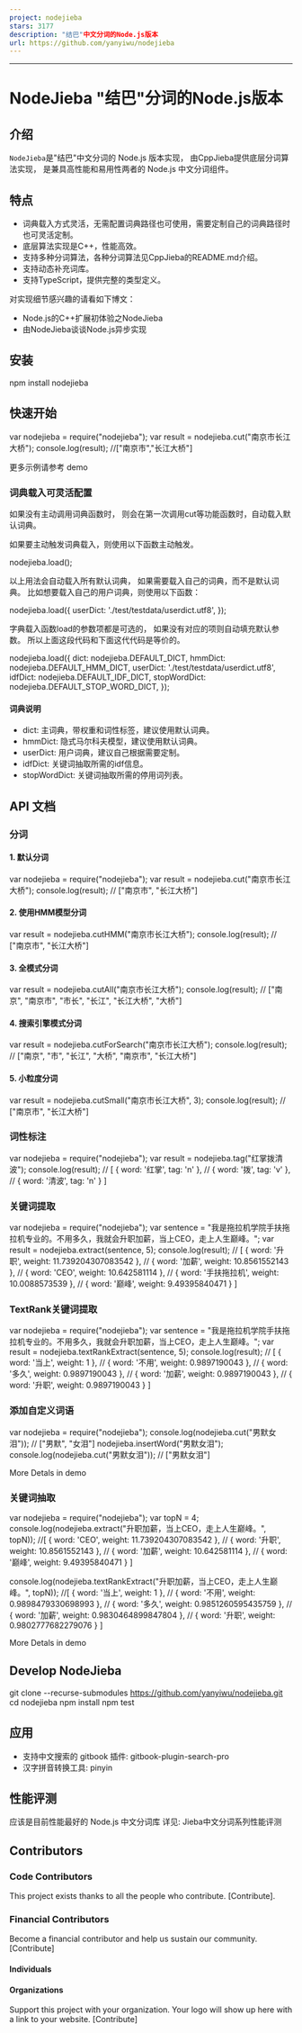 ```yaml
---
project: nodejieba
stars: 3177
description: "结巴"中文分词的Node.js版本
url: https://github.com/yanyiwu/nodejieba
---
```


* * *

NodeJieba "结巴"分词的Node.js版本
==========================

介绍
--

`NodeJieba`是"结巴"中文分词的 Node.js 版本实现， 由CppJieba提供底层分词算法实现， 是兼具高性能和易用性两者的 Node.js 中文分词组件。

特点
--

-   词典载入方式灵活，无需配置词典路径也可使用，需要定制自己的词典路径时也可灵活定制。
-   底层算法实现是C++，性能高效。
-   支持多种分词算法，各种分词算法见CppJieba的README.md介绍。
-   支持动态补充词库。
-   支持TypeScript，提供完整的类型定义。

对实现细节感兴趣的请看如下博文：

-   Node.js的C++扩展初体验之NodeJieba
-   由NodeJieba谈谈Node.js异步实现

安装
--

npm install nodejieba

快速开始
----

var nodejieba \= require("nodejieba");
var result \= nodejieba.cut("南京市长江大桥");
console.log(result);
//\["南京市","长江大桥"\]

更多示例请参考 demo

### 词典载入可灵活配置

如果没有主动调用词典函数时， 则会在第一次调用cut等功能函数时，自动载入默认词典。

如果要主动触发词典载入，则使用以下函数主动触发。

nodejieba.load();

以上用法会自动载入所有默认词典， 如果需要载入自己的词典，而不是默认词典。 比如想要载入自己的用户词典，则使用以下函数：

nodejieba.load({
  userDict: './test/testdata/userdict.utf8',
});

字典载入函数load的参数项都是可选的， 如果没有对应的项则自动填充默认参数。 所以上面这段代码和下面这代代码是等价的。

nodejieba.load({
  dict: nodejieba.DEFAULT\_DICT,
  hmmDict: nodejieba.DEFAULT\_HMM\_DICT,
  userDict: './test/testdata/userdict.utf8',
  idfDict: nodejieba.DEFAULT\_IDF\_DICT,
  stopWordDict: nodejieba.DEFAULT\_STOP\_WORD\_DICT,
});

#### 词典说明

-   dict: 主词典，带权重和词性标签，建议使用默认词典。
-   hmmDict: 隐式马尔科夫模型，建议使用默认词典。
-   userDict: 用户词典，建议自己根据需要定制。
-   idfDict: 关键词抽取所需的idf信息。
-   stopWordDict: 关键词抽取所需的停用词列表。

API 文档
------

### 分词

#### 1\. 默认分词

var nodejieba \= require("nodejieba");
var result \= nodejieba.cut("南京市长江大桥");
console.log(result);
// \["南京市", "长江大桥"\]

#### 2\. 使用HMM模型分词

var result \= nodejieba.cutHMM("南京市长江大桥");
console.log(result);
// \["南京市", "长江大桥"\]

#### 3\. 全模式分词

var result \= nodejieba.cutAll("南京市长江大桥");
console.log(result);
// \["南京", "南京市", "市长", "长江", "长江大桥", "大桥"\]

#### 4\. 搜索引擎模式分词

var result \= nodejieba.cutForSearch("南京市长江大桥");
console.log(result);
// \["南京", "市", "长江", "大桥", "南京市", "长江大桥"\]

#### 5\. 小粒度分词

var result \= nodejieba.cutSmall("南京市长江大桥", 3);
console.log(result);
// \["南京市", "长江大桥"\]

### 词性标注

var nodejieba \= require("nodejieba");
var result \= nodejieba.tag("红掌拨清波");
console.log(result);
// \[ { word: '红掌', tag: 'n' },
//   { word: '拨', tag: 'v' },
//   { word: '清波', tag: 'n' } \]

### 关键词提取

var nodejieba \= require("nodejieba");
var sentence \= "我是拖拉机学院手扶拖拉机专业的。不用多久，我就会升职加薪，当上CEO，走上人生巅峰。";
var result \= nodejieba.extract(sentence, 5);
console.log(result);
// \[ { word: '升职', weight: 11.739204307083542 },
//   { word: '加薪', weight: 10.8561552143 },
//   { word: 'CEO', weight: 10.642581114 },
//   { word: '手扶拖拉机', weight: 10.0088573539 },
//   { word: '巅峰', weight: 9.49395840471 } \]

### TextRank关键词提取

var nodejieba \= require("nodejieba");
var sentence \= "我是拖拉机学院手扶拖拉机专业的。不用多久，我就会升职加薪，当上CEO，走上人生巅峰。";
var result \= nodejieba.textRankExtract(sentence, 5);
console.log(result);
// \[ { word: '当上', weight: 1 },
//   { word: '不用', weight: 0.9897190043 },
//   { word: '多久', weight: 0.9897190043 },
//   { word: '加薪', weight: 0.9897190043 },
//   { word: '升职', weight: 0.9897190043 } \]

### 添加自定义词语

var nodejieba \= require("nodejieba");
console.log(nodejieba.cut("男默女泪"));
// \["男默", "女泪"\]
nodejieba.insertWord("男默女泪");
console.log(nodejieba.cut("男默女泪"));
// \["男默女泪"\]

More Detals in demo

### 关键词抽取

var nodejieba \= require("nodejieba");
var topN \= 4;
console.log(nodejieba.extract("升职加薪，当上CEO，走上人生巅峰。", topN));
//\[ { word: 'CEO', weight: 11.739204307083542 },
//  { word: '升职', weight: 10.8561552143 },
//  { word: '加薪', weight: 10.642581114 },
//  { word: '巅峰', weight: 9.49395840471 } \]

console.log(nodejieba.textRankExtract("升职加薪，当上CEO，走上人生巅峰。", topN));
//\[ { word: '当上', weight: 1 },
//  { word: '不用', weight: 0.9898479330698993 },
//  { word: '多久', weight: 0.9851260595435759 },
//  { word: '加薪', weight: 0.9830464899847804 },
//  { word: '升职', weight: 0.9802777682279076 } \]

More Detals in demo

Develop NodeJieba
-----------------

git clone --recurse-submodules https://github.com/yanyiwu/nodejieba.git
cd nodejieba
npm install
npm test

应用
--

-   支持中文搜索的 gitbook 插件: gitbook-plugin-search-pro
-   汉字拼音转换工具: pinyin

性能评测
----

应该是目前性能最好的 Node.js 中文分词库 详见: Jieba中文分词系列性能评测

Contributors
------------

### Code Contributors

This project exists thanks to all the people who contribute. \[Contribute\].

### Financial Contributors

Become a financial contributor and help us sustain our community. \[Contribute\]

#### Individuals

#### Organizations

Support this project with your organization. Your logo will show up here with a link to your website. \[Contribute\]
